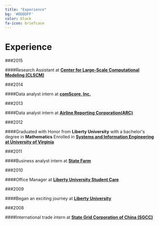 ```yaml
---
title: "Experience"
bg: '#DDDDFF'
color: black
fa-icon: briefcase
---
```


# Experience

###2015

####Research Assistant at [**Center for Large-Scale Computational Modeling (CLSCM)**](http://www.virginia.edu/CLSCM/)

###2014

####Data analyst intern at [**comScore, Inc.**](http://www.comscore.com/)

###2013

####Data analyst intern at [**Airline Reporting Corporation(ARC)**](https://www.arccorp.com/index.jsp)

###2012

####Graduated with Honor from **Liberty University** with a bachelor's degree in **Mathematics**  Enrolled in [**Systems and Information Engineering at University of Virginia**](http://www.sys.virginia.edu/)

###2011

####Business analyst intern at [**State Farm**](https://www.statefarm.com/)

###2010

####Office Manager at [**Liberty University Student Care**](http://www.liberty.edu/studentaffairs/studentcare/)

###2009

####Began an exciting journey at [**Liberty University**](http://www.liberty.edu/)

###2008

####International trade intern at [**State Grid Corporation of China (SGCC)**](http://www.sgcc.com.cn/ywlm/index.shtml)
